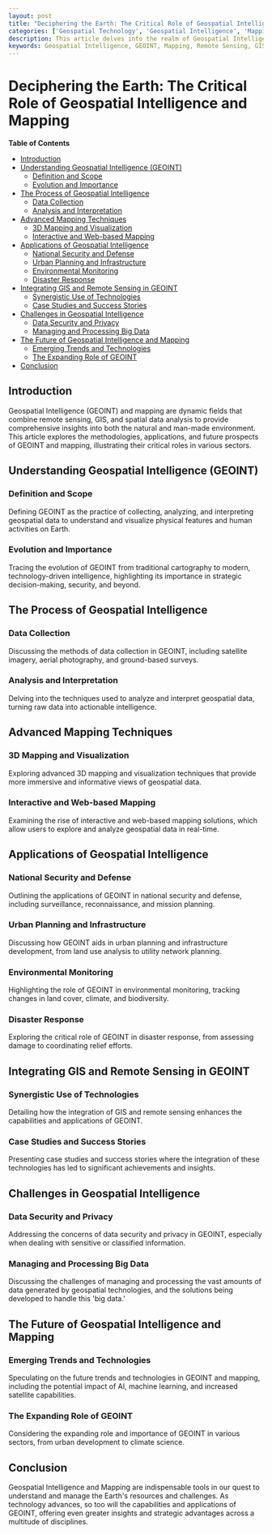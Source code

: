 ```yaml
---
layout: post
title: "Deciphering the Earth: The Critical Role of Geospatial Intelligence and Mapping"
categories: ['Geospatial Technology', 'Geospatial Intelligence', 'Mapping', 'Remote Sensing', 'GIS']
description: This article delves into the realm of Geospatial Intelligence (GEOINT) and mapping, exploring how these disciplines utilize remote sensing, GIS, and spatial data analysis to provide detailed insights into geographic and man-made features for strategic decision-making.
keywords: Geospatial Intelligence, GEOINT, Mapping, Remote Sensing, GIS, Spatial Analysis, Geospatial Technology
---
```


# Deciphering the Earth: The Critical Role of Geospatial Intelligence and Mapping

**Table of Contents**

- [Introduction](#introduction)
- [Understanding Geospatial Intelligence (GEOINT)](#understanding-geospatial-intelligence-geoint)
  - [Definition and Scope](#definition-and-scope)
  - [Evolution and Importance](#evolution-and-importance)
- [The Process of Geospatial Intelligence](#the-process-of-geospatial-intelligence)
  - [Data Collection](#data-collection)
  - [Analysis and Interpretation](#analysis-and-interpretation)
- [Advanced Mapping Techniques](#advanced-mapping-techniques)
  - [3D Mapping and Visualization](#3d-mapping-and-visualization)
  - [Interactive and Web-based Mapping](#interactive-and-web-based-mapping)
- [Applications of Geospatial Intelligence](#applications-of-geospatial-intelligence)
  - [National Security and Defense](#national-security-and-defense)
  - [Urban Planning and Infrastructure](#urban-planning-and-infrastructure)
  - [Environmental Monitoring](#environmental-monitoring)
  - [Disaster Response](#disaster-response)
- [Integrating GIS and Remote Sensing in GEOINT](#integrating-gis-and-remote-sensing-in-geoint)
  - [Synergistic Use of Technologies](#synergistic-use-of-technologies)
  - [Case Studies and Success Stories](#case-studies-and-success-stories)
- [Challenges in Geospatial Intelligence](#challenges-in-geospatial-intelligence)
  - [Data Security and Privacy](#data-security-and-privacy)
  - [Managing and Processing Big Data](#managing-and-processing-big-data)
- [The Future of Geospatial Intelligence and Mapping](#the-future-of-geospatial-intelligence-and-mapping)
  - [Emerging Trends and Technologies](#emerging-trends-and-technologies)
  - [The Expanding Role of GEOINT](#the-expanding-role-of-geoint)
- [Conclusion](#conclusion)

## Introduction

Geospatial Intelligence (GEOINT) and mapping are dynamic fields that combine remote sensing, GIS, and spatial data analysis to provide comprehensive insights into both the natural and man-made environment. This article explores the methodologies, applications, and future prospects of GEOINT and mapping, illustrating their critical roles in various sectors.

## Understanding Geospatial Intelligence (GEOINT)

### Definition and Scope

Defining GEOINT as the practice of collecting, analyzing, and interpreting geospatial data to understand and visualize physical features and human activities on Earth.

### Evolution and Importance

Tracing the evolution of GEOINT from traditional cartography to modern, technology-driven intelligence, highlighting its importance in strategic decision-making, security, and beyond.

## The Process of Geospatial Intelligence

### Data Collection

Discussing the methods of data collection in GEOINT, including satellite imagery, aerial photography, and ground-based surveys.

### Analysis and Interpretation

Delving into the techniques used to analyze and interpret geospatial data, turning raw data into actionable intelligence.

## Advanced Mapping Techniques

### 3D Mapping and Visualization

Exploring advanced 3D mapping and visualization techniques that provide more immersive and informative views of geospatial data.

### Interactive and Web-based Mapping

Examining the rise of interactive and web-based mapping solutions, which allow users to explore and analyze geospatial data in real-time.

## Applications of Geospatial Intelligence

### National Security and Defense

Outlining the applications of GEOINT in national security and defense, including surveillance, reconnaissance, and mission planning.

### Urban Planning and Infrastructure

Discussing how GEOINT aids in urban planning and infrastructure development, from land use analysis to utility network planning.

### Environmental Monitoring

Highlighting the role of GEOINT in environmental monitoring, tracking changes in land cover, climate, and biodiversity.

### Disaster Response

Exploring the critical role of GEOINT in disaster response, from assessing damage to coordinating relief efforts.

## Integrating GIS and Remote Sensing in GEOINT

### Synergistic Use of Technologies

Detailing how the integration of GIS and remote sensing enhances the capabilities and applications of GEOINT.

### Case Studies and Success Stories

Presenting case studies and success stories where the integration of these technologies has led to significant achievements and insights.

## Challenges in Geospatial Intelligence

### Data Security and Privacy

Addressing the concerns of data security and privacy in GEOINT, especially when dealing with sensitive or classified information.

### Managing and Processing Big Data

Discussing the challenges of managing and processing the vast amounts of data generated by geospatial technologies, and the solutions being developed to handle this 'big data.'

## The Future of Geospatial Intelligence and Mapping

### Emerging Trends and Technologies

Speculating on the future trends and technologies in GEOINT and mapping, including the potential impact of AI, machine learning, and increased satellite capabilities.

### The Expanding Role of GEOINT

Considering the expanding role and importance of GEOINT in various sectors, from urban development to climate science.

## Conclusion

Geospatial Intelligence and Mapping are indispensable tools in our quest to understand and manage the Earth's resources and challenges. As technology advances, so too will the capabilities and applications of GEOINT, offering even greater insights and strategic advantages across a multitude of disciplines.
